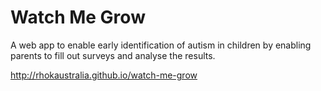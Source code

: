 # Watch Me Grow

A web app to enable early identification of autism in children by enabling parents to fill out surveys and analyse the results.

http://rhokaustralia.github.io/watch-me-grow
